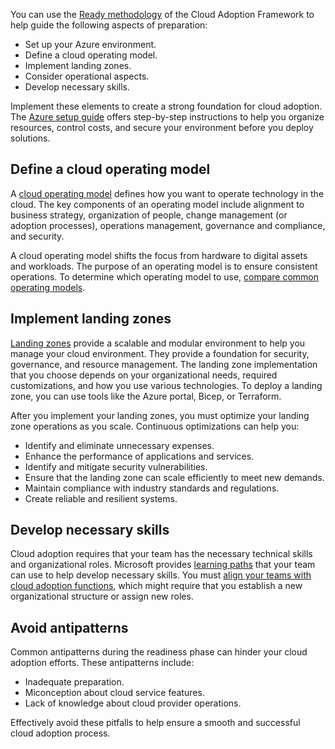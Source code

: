You can use the [Ready methodology](/azure/cloud-adoption-framework/ready/) of the Cloud Adoption Framework to help guide the following aspects of preparation:

- Set up your Azure environment.
- Define a cloud operating model.
- Implement landing zones.
- Consider operational aspects.
- Develop necessary skills.

Implement these elements to create a strong foundation for cloud adoption. The [Azure setup guide](/azure/cloud-adoption-framework/ready/azure-setup-guide/) offers step-by-step instructions to help you organize resources, control costs, and secure your environment before you deploy solutions.

## Define a cloud operating model

A [cloud operating model](/azure/cloud-adoption-framework/operating-model) defines how you want to operate technology in the cloud. The key components of an operating model include alignment to business strategy, organization of people, change management (or adoption processes), operations management, governance and compliance, and security.

A cloud operating model shifts the focus from hardware to digital assets and workloads. The purpose of an operating model is to ensure consistent operations. To determine which operating model to use, [compare common operating models](/azure/cloud-adoption-framework/operating-model/compare).

## Implement landing zones

[Landing zones](/azure/cloud-adoption-framework/ready/landing-zone/) provide a scalable and modular environment to help you manage your cloud environment. They provide a foundation for security, governance, and resource management. The landing zone implementation that you choose depends on your organizational needs, required customizations, and how you use various technologies. To deploy a landing zone, you can use tools like the Azure portal, Bicep, or Terraform.

After you implement your landing zones, you must optimize your landing zone operations as you scale.
Continuous optimizations can help you:

- Identify and eliminate unnecessary expenses.
- Enhance the performance of applications and services.
- Identify and mitigate security vulnerabilities.
- Ensure that the landing zone can scale efficiently to meet new demands.
- Maintain compliance with industry standards and regulations.
- Create reliable and resilient systems.

## Develop necessary skills

Cloud adoption requires that your team has the necessary technical skills and organizational roles. Microsoft provides [learning paths](/azure/cloud-adoption-framework/ready/suggested-skills#environmental-technical-readiness-learning-paths) that your team can use to help develop necessary skills. You must [align your teams with cloud adoption functions](/azure/cloud-adoption-framework/ready/suggested-skills#organizational-readiness-learning-paths), which might require that you establish a new organizational structure or assign new roles.

## Avoid antipatterns

Common antipatterns during the readiness phase can hinder your cloud adoption efforts. These antipatterns include:
- Inadequate preparation.
- Miconception about cloud service features.
- Lack of knowledge about cloud provider operations.

Effectively avoid these pitfalls to help ensure a smooth and successful cloud adoption process.
